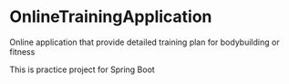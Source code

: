 # OnlineTrainingApplication
Online application that provide detailed training plan for bodybuilding or fitness

This is practice project for Spring Boot
